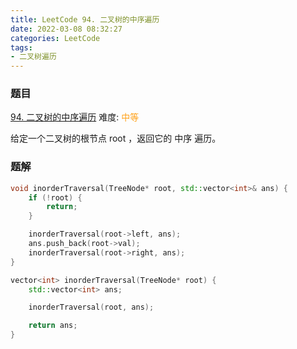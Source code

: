 ```yaml
---
title: LeetCode 94. 二叉树的中序遍历
date: 2022-03-08 08:32:27
categories: LeetCode
tags:
- 二叉树遍历
---
```


### 题目
[94. 二叉树的中序遍历](https://leetcode-cn.com/problems/binary-tree-inorder-traversal/)
难度: <span style="color: rgba(255, 161, 25, 1);">中等</span>

给定一个二叉树的根节点 root ，返回它的 中序 遍历。
<!-- more -->

### 题解
``` cpp
void inorderTraversal(TreeNode* root, std::vector<int>& ans) {
    if (!root) {
        return;
    }

    inorderTraversal(root->left, ans);
    ans.push_back(root->val);
    inorderTraversal(root->right, ans);
}

vector<int> inorderTraversal(TreeNode* root) {
    std::vector<int> ans;

    inorderTraversal(root, ans);

    return ans;
}
```
